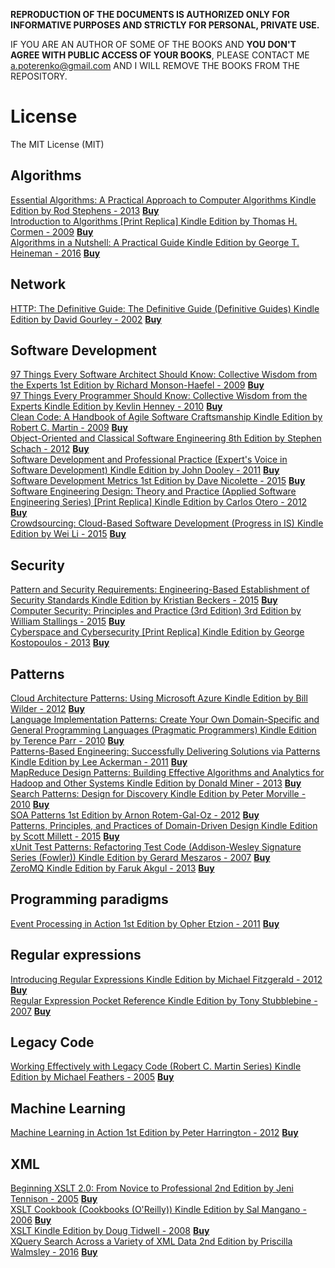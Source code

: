 **REPRODUCTION OF THE DOCUMENTS IS AUTHORIZED ONLY FOR INFORMATIVE PURPOSES AND STRICTLY FOR PERSONAL, PRIVATE USE.**  

IF YOU ARE AN AUTHOR OF SOME OF THE BOOKS AND **YOU DON'T AGREE WITH PUBLIC ACCESS OF YOUR BOOKS**, PLEASE CONTACT ME <a.poterenko@gmail.com> AND I WILL REMOVE THE BOOKS FROM THE REPOSITORY.  

# License

The MIT License (MIT)

## Algorithms

[Essential Algorithms: A Practical Approach to Computer Algorithms Kindle Edition by Rod Stephens - 2013](%5BEssential%20Algorithms%20A%20Practical%20Approach%20to%20Computer%20Algorithms%20Kindle%20Edition%20by%20Rod%20Stephens%20-%202013%5D.pdf) [**Buy**](https://www.amazon.com/Essential-Algorithms-Practical-Approach-Computer-ebook/dp/B00E6O265S/ref=mt_kindle?_encoding=UTF8&me=)  
[Introduction to Algorithms [Print Replica] Kindle Edition by Thomas H. Cormen - 2009](%5BIntroduction%20to%20Algorithms%20%5BPrint%20Replica%5D%20Kindle%20Edition%20by%20Thomas%20H.%20Cormen%20-%202009%5D.pdf) [**Buy**](https://www.amazon.com/Introduction-Algorithms-Thomas-H-Cormen-ebook/dp/B007CNRCAO/ref=mt_kindle?_encoding=UTF8&me=)  
[Algorithms in a Nutshell: A Practical Guide Kindle Edition by George T. Heineman - 2016](%5BAlgorithms%20in%20a%20Nutshell%20A%20Practical%20Guide%20Kindle%20Edition%20by%20George%20T.%20Heineman%20-%202016%5D.pdf) [**Buy**](https://www.amazon.com/Algorithms-Nutshell-Practical-George-Heineman-ebook/dp/B01DAWPK6S/ref=mt_kindle?_encoding=UTF8&me=#nav-subnav)  

## Network

[HTTP: The Definitive Guide: The Definitive Guide (Definitive Guides) Kindle Edition by David Gourley - 2002](%5BHTTP%20The%20Definitive%20Guide%20The%20Definitive%20Guide%20(Definitive%20Guides)%20Kindle%20Edition%20by%20David%20Gourley%20-%202002%5D.pdf) [**Buy**](https://www.amazon.com/HTTP-Definitive-Guide-Guides-ebook/dp/B0043D2EKO/ref=mt_kindle?_encoding=UTF8&me=#nav-subnav)  

## Software Development

[97 Things Every Software Architect Should Know: Collective Wisdom from the Experts 1st Edition by Richard Monson-Haefel - 2009](%5B97%20Things%20Every%20Software%20Architect%20Should%20Know%20Collective%20Wisdom%20from%20the%20Experts%201st%20Edition%20by%20Richard%20Monson-Haefel%20-%202009%5D.pdf) [**Buy**](https://www.amazon.com/Things-Every-Software-Architect-Should/dp/059652269X/ref=sr_1_5?ie=UTF8&qid=1466867347&sr=8-5&keywords=97+Things+Every+Programmer+Should+Know)  
[97 Things Every Programmer Should Know: Collective Wisdom from the Experts Kindle Edition by Kevlin Henney - 2010](%5B97%20Things%20Every%20Programmer%20Should%20Know%20Collective%20Wisdom%20from%20the%20Experts%20Kindle%20Edition%20by%20Kevlin%20Henney%20-%202010%5D.pdf) [**Buy**](https://www.amazon.com/Things-Every-Programmer-Should-Know-ebook/dp/B0039OVIAK/ref=mt_kindle?_encoding=UTF8&me=)  
[Clean Code: A Handbook of Agile Software Craftsmanship Kindle Edition by Robert C. Martin - 2009](%5BClean%20Code%20A%20Handbook%20of%20Agile%20Software%20Craftsmanship%20Kindle%20Edition%20by%20Robert%20C.%20Martin%20-%202009%5D.pdf) [**Buy**](https://www.amazon.com/Clean-Code-Handbook-Software-Craftsmanship-ebook/dp/B001GSTOAM/ref=mt_kindle?_encoding=UTF8&me=)  
[Object-Oriented and Classical Software Engineering 8th Edition by Stephen Schach - 2012](%5BObject-Oriented%20and%20Classical%20Software%20Engineering%208th%20Edition%20by%20Stephen%20Schach%20-%202012%5D.pdf) [**Buy**](https://www.amazon.com/Object-Oriented-Classical-Software-Engineering-Stephen/dp/0073376183/ref=mt_hardcover?_encoding=UTF8&me=)  
[Software Development and Professional Practice (Expert's Voice in Software Development) Kindle Edition by John Dooley - 2011](%5BSoftware%20Development%20and%20Professional%20Practice%20(Experts%20Voice%20in%20Software%20Development)%20Kindle%20Edition%20by%20John%20Dooley%20-%202011%5D.pdf) [**Buy**](https://www.amazon.com/Software-Development-Professional-Practice-Experts-ebook/dp/B005PZ0848/ref=mt_kindle?_encoding=UTF8&me=#nav-subnav)  
[Software Development Metrics 1st Edition by Dave Nicolette - 2015](%5BSoftware%20Development%20Metrics%201st%20Edition%20by%20Dave%20Nicolette%20-%202015%5D.pdf) [**Buy**](https://www.amazon.com/Software-Development-Metrics-Dave-Nicolette/dp/1617291358)  
[Software Engineering Design: Theory and Practice (Applied Software Engineering Series) [Print Replica] Kindle Edition by Carlos Otero - 2012](%5BSoftware%20Engineering%20Design%20Theory%20and%20Practice%20(Applied%20Software%20Engineering%20Series)%20%5BPrint%20Replica%5D%20Kindle%20Edition%20by%20Carlos%20Otero%20-%202012%5D.pdf) [**Buy**](https://www.amazon.com/Software-Engineering-Design-Practice-Applied-ebook/dp/B008OM5V1Y/ref=mt_kindle?_encoding=UTF8&me=#nav-subnav)  
[Crowdsourcing: Cloud-Based Software Development (Progress in IS) Kindle Edition by Wei Li - 2015](%5BCrowdsourcing%20Cloud-Based%20Software%20Development%20(Progress%20in%20IS)%20Kindle%20Edition%20by%20Wei%20Li%20-%202015%5D.pdf) [**Buy**](https://www.amazon.com/Crowdsourcing-Cloud-Based-Software-Development-Progress-ebook/dp/B00YGCYEBE/ref=mt_kindle?_encoding=UTF8&me=#nav-subnav)  

## Security

[Pattern and Security Requirements: Engineering-Based Establishment of Security Standards Kindle Edition by Kristian Beckers - 2015](%5BPattern%20and%20Security%20Requirements%20Engineering-Based%20Establishment%20of%20Security%20Standards%20Kindle%20Edition%20by%20Kristian%20Beckers%20-%202015%5D.pdf) [**Buy**](https://www.amazon.com/Pattern-Security-Requirements-Engineering-Based-Establishment-ebook/dp/B00W6O98E2/ref=mt_kindle?_encoding=UTF8&me=#nav-subnav)  
[Computer Security: Principles and Practice (3rd Edition) 3rd Edition by William Stallings - 2015](%5BComputer%20Security%20Principles%20and%20Practice%20(3rd%20Edition)%203rd%20Edition%20by%20William%20Stallings%20-%202015%5D.pdf) [**Buy**](https://www.amazon.com/Computer-Security-Principles-Practice-3rd/dp/0133773922/ref=sr_1_1?s=digital-text&ie=UTF8&qid=1467570667&sr=8-1&keywords=Computer+Security+-+Principles+and+Practice%2C+3rd+Edition)  
[Cyberspace and Cybersecurity [Print Replica] Kindle Edition by George Kostopoulos - 2013](%5BCyberspace%20and%20Cybersecurity%20%5BPrint%20Replica%5D%20Kindle%20Edition%20by%20George%20Kostopoulos%20-%202013%5D.pdf) [**Buy**](https://www.amazon.com/Cyberspace-Cybersecurity-George-Kostopoulos-ebook/dp/B008OM65C8/ref=mt_kindle?_encoding=UTF8&me=#nav-subnav)  

## Patterns

[Cloud Architecture Patterns: Using Microsoft Azure Kindle Edition by Bill Wilder - 2012](%5BCloud%20Architecture%20Patterns%20Using%20Microsoft%20Azure%20Kindle%20Edition%20by%20Bill%20Wilder%20-%202012%5D.pdf) [**Buy**](https://www.amazon.com/Cloud-Architecture-Patterns-Using-Microsoft-ebook/dp/B009G8PYY4/ref=mt_kindle?_encoding=UTF8&me=)  
[Language Implementation Patterns: Create Your Own Domain-Specific and General Programming Languages (Pragmatic Programmers) Kindle Edition by Terence Parr - 2010](%5BLanguage%20Implementation%20Patterns%20Create%20Your%20Own%20Domain-Specific%20and%20General%20Programming%20Languages%20(Pragmatic%20Programmers)%20Kindle%20Edition%20by%20Terence%20Parr%20-%202010%5D.pdf) [**Buy**](https://www.amazon.com/Language-Implementation-Patterns-Domain-Specific-Programming-ebook/dp/B00A376HGG/ref=mt_kindle?_encoding=UTF8&me=)  
[Patterns-Based Engineering: Successfully Delivering Solutions via Patterns Kindle Edition by Lee Ackerman - 2011](%5BPatterns-Based%20Engineering%20Successfully%20Delivering%20Solutions%20via%20Patterns%20Kindle%20Edition%20by%20Lee%20Ackerman%20-%202011%5D.pdf) [**Buy**](https://www.amazon.com/Patterns-Based-Engineering-Successfully-Delivering-Solutions-ebook/dp/B003V8BCJ6/ref=mt_kindle?_encoding=UTF8&me=#nav-subnav)  
[MapReduce Design Patterns: Building Effective Algorithms and Analytics for Hadoop and Other Systems Kindle Edition by Donald Miner - 2013](%5BMapReduce%20Design%20Patterns%20Building%20Effective%20Algorithms%20and%20Analytics%20for%20Hadoop%20and%20Other%20Systems%20Kindle%20Edition%20by%20Donald%20Miner%20-%202013%5D.pdf) [**Buy**](https://www.amazon.com/MapReduce-Design-Patterns-Effective-Algorithms-ebook/dp/B00AB61JMQ/ref=mt_kindle?_encoding=UTF8&me=#nav-subnav)  
[Search Patterns: Design for Discovery Kindle Edition by Peter Morville - 2010](%5BSearch%20Patterns%20Design%20for%20Discovery%20Kindle%20Edition%20by%20Peter%20Morville%20-%202010%5D.pdf) [**Buy**](https://www.amazon.com/Search-Patterns-Discovery-Peter-Morville-ebook/dp/B0039QGJD4/ref=mt_kindle?_encoding=UTF8&me=#nav-subnav)  
[SOA Patterns 1st Edition by Arnon Rotem-Gal-Oz - 2012](%5BSOA%20Patterns%201st%20Edition%20by%20Arnon%20Rotem-Gal-Oz%20-%202012%5D.pdf) [**Buy**](https://www.amazon.com/SOA-Patterns-Arnon-Rotem-Gal-Oz/dp/1933988266/ref=sr_1_fkmr1_1?s=digital-text&ie=UTF8&qid=1467569671&sr=8-1-fkmr1&keywords=SOA+Patterns+in+action)  
[Patterns, Principles, and Practices of Domain-Driven Design Kindle Edition by Scott Millett - 2015](%5BPatterns%2C%20Principles%2C%20and%20Practices%20of%20Domain-Driven%20Design%20Kindle%20Edition%20by%20Scott%20Millett%20-%202015%5D.pdf) [**Buy**](https://www.amazon.com/Patterns-Principles-Practices-Domain-Driven-Design-ebook/dp/B00XLYUA0W/ref=mt_kindle?_encoding=UTF8&me=#nav-subnav)  
[xUnit Test Patterns: Refactoring Test Code (Addison-Wesley Signature Series (Fowler)) Kindle Edition by Gerard Meszaros - 2007](%5BxUnit%20Test%20Patterns%20Refactoring%20Test%20Code%20(Addison-Wesley%20Signature%20Series%20(Fowler))%20Kindle%20Edition%20by%20Gerard%20Meszaros%20-%202007%5D.pdf) [**Buy**](https://www.amazon.com/xUnit-Test-Patterns-Refactoring-Addison-Wesley-ebook/dp/B004X1D36K/ref=mt_kindle?_encoding=UTF8&me=#nav-subnav)  
[ZeroMQ Kindle Edition by Faruk Akgul - 2013](%5BZeroMQ%20Kindle%20Edition%20by%20Faruk%20Akgul%20-%202013%5D.pdf) [**Buy**](https://www.amazon.com/ZeroMQ-Faruk-Akgul-ebook/dp/B00BN4P88Q/ref=sr_1_4?s=digital-text&ie=UTF8&qid=1471106146&sr=1-4&keywords=ZeroMQ)  

## Programming paradigms

[Event Processing in Action 1st Edition by Opher Etzion - 2011](%5BEvent%20Processing%20in%20Action%201st%20Edition%20by%20Opher%20Etzion%20-%202011%5D.pdf) [**Buy**](https://www.amazon.com/Event-Processing-Action-Opher-Etzion/dp/1935182218/ref=sr_1_1?s=books&ie=UTF8&qid=1466869716&sr=1-1&keywords=Event+Processing+in+Action)  

## Regular expressions

[Introducing Regular Expressions Kindle Edition by Michael Fitzgerald - 2012](%5BIntroducing%20Regular%20Expressions%20Kindle%20Edition%20by%20Michael%20Fitzgerald%20-%202012%5D.pdf) [**Buy**](https://www.amazon.com/Introducing-Regular-Expressions-Michael-Fitzgerald-ebook/dp/B008K9OGDA/ref=mt_kindle?_encoding=UTF8&me=#nav-subnav)  
[Regular Expression Pocket Reference Kindle Edition by Tony Stubblebine - 2007](%5BRegular%20Expression%20Pocket%20Reference%20Kindle%20Edition%20by%20Tony%20Stubblebine%20-%202007%5D.pdf) [**Buy**](https://www.amazon.com/Regular-Expression-Pocket-Reference-Stubblebine-ebook/dp/B0093T4MJE/ref=mt_kindle?_encoding=UTF8&me=#nav-subnav)  

## Legacy Code

[Working Effectively with Legacy Code (Robert C. Martin Series) Kindle Edition by Michael Feathers - 2005](%5BWorking%20Effectively%20with%20Legacy%20Code%20(Robert%20C.%20Martin%20Series)%20Kindle%20Edition%20by%20Michael%20Feathers%20-%202005%5D.pdf) [**Buy**](https://www.amazon.com/Working-Effectively-Legacy-Robert-Martin-ebook/dp/B005OYHF0A/ref=mt_kindle?_encoding=UTF8&me=)  

## Machine Learning

[Machine Learning in Action 1st Edition by Peter Harrington - 2012](%5BMachine%20Learning%20in%20Action%201st%20Edition%20by%20Peter%20Harrington%20-%202012%5D.pdf) [**Buy**](https://www.amazon.com/Machine-Learning-Action-Peter-Harrington/dp/1617290181)  

## XML

[Beginning XSLT 2.0: From Novice to Professional 2nd Edition by Jeni Tennison - 2005](%5BBeginning%20XSLT%202.0%20From%20Novice%20to%20Professional%202nd%20Edition%20by%20Jeni%20Tennison%20-%202005%5D.pdf) [**Buy**](https://www.amazon.com/Beginning-XSLT-2-0-Novice-Professional/dp/1590593243/ref=sr_1_1?ie=UTF8&qid=1471105335&sr=8-1&keywords=Beginning+XSLT+2.0)  
[XSLT Cookbook (Cookbooks (O'Reilly)) Kindle Edition by Sal Mangano - 2006](%5BXSLT%20Cookbook%20(Cookbooks%20(O'Reilly))%20Kindle%20Edition%20by%20Sal%20Mangano%20-%202006%5D.pdf) [**Buy**](https://www.amazon.com/XSLT-Cookbook-Cookbooks-OReilly-Mangano-ebook/dp/B0028PL5D6/ref=tmm_kin_swatch_0?_encoding=UTF8&qid=1471105431&sr=8-1)  
[XSLT Kindle Edition by Doug Tidwell - 2008](%5BXSLT%20Kindle%20Edition%20by%20Doug%20Tidwell%20-%202008%5D.pdf) [**Buy**](https://www.amazon.com/XSLT-Doug-Tidwell-ebook/dp/B0043D2DVO/ref=tmm_kin_swatch_0?_encoding=UTF8&qid=1471105541&sr=8-2)  
[XQuery Search Across a Variety of XML Data 2nd Edition by Priscilla Walmsley - 2016](%5BXQuery%20Search%20Across%20a%20Variety%20of%20XML%20Data%202nd%20Edition%20by%20Priscilla%20Walmsley%20-%202016%5D.pdf) [**Buy**](https://www.amazon.com/XQuery-Search-Across-Variety-Data-ebook/dp/B018UXJ9GE/ref=mt_kindle?_encoding=UTF8&me=)  